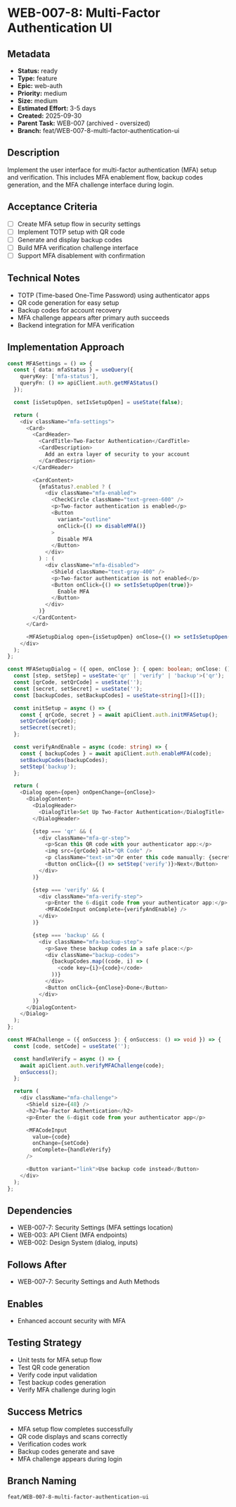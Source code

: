 # WEB-007-8: Multi-Factor Authentication UI

## Metadata
- **Status:** ready
- **Type:** feature
- **Epic:** web-auth
- **Priority:** medium
- **Size:** medium
- **Estimated Effort:** 3-5 days
- **Created:** 2025-09-30
- **Parent Task:** WEB-007 (archived - oversized)
- **Branch:** feat/WEB-007-8-multi-factor-authentication-ui

## Description
Implement the user interface for multi-factor authentication (MFA) setup and verification. This includes MFA enablement flow, backup codes generation, and the MFA challenge interface during login.

## Acceptance Criteria
- [ ] Create MFA setup flow in security settings
- [ ] Implement TOTP setup with QR code
- [ ] Generate and display backup codes
- [ ] Build MFA verification challenge interface
- [ ] Support MFA disablement with confirmation

## Technical Notes
- TOTP (Time-based One-Time Password) using authenticator apps
- QR code generation for easy setup
- Backup codes for account recovery
- MFA challenge appears after primary auth succeeds
- Backend integration for MFA verification

## Implementation Approach
```typescript
const MFASettings = () => {
  const { data: mfaStatus } = useQuery({
    queryKey: ['mfa-status'],
    queryFn: () => apiClient.auth.getMFAStatus()
  });

  const [isSetupOpen, setIsSetupOpen] = useState(false);

  return (
    <div className="mfa-settings">
      <Card>
        <CardHeader>
          <CardTitle>Two-Factor Authentication</CardTitle>
          <CardDescription>
            Add an extra layer of security to your account
          </CardDescription>
        </CardHeader>

        <CardContent>
          {mfaStatus?.enabled ? (
            <div className="mfa-enabled">
              <CheckCircle className="text-green-600" />
              <p>Two-factor authentication is enabled</p>
              <Button
                variant="outline"
                onClick={() => disableMFA()}
              >
                Disable MFA
              </Button>
            </div>
          ) : (
            <div className="mfa-disabled">
              <Shield className="text-gray-400" />
              <p>Two-factor authentication is not enabled</p>
              <Button onClick={() => setIsSetupOpen(true)}>
                Enable MFA
              </Button>
            </div>
          )}
        </CardContent>
      </Card>

      <MFASetupDialog open={isSetupOpen} onClose={() => setIsSetupOpen(false)} />
    </div>
  );
};

const MFASetupDialog = ({ open, onClose }: { open: boolean; onClose: () => void }) => {
  const [step, setStep] = useState<'qr' | 'verify' | 'backup'>('qr');
  const [qrCode, setQrCode] = useState('');
  const [secret, setSecret] = useState('');
  const [backupCodes, setBackupCodes] = useState<string[]>([]);

  const initSetup = async () => {
    const { qrCode, secret } = await apiClient.auth.initMFASetup();
    setQrCode(qrCode);
    setSecret(secret);
  };

  const verifyAndEnable = async (code: string) => {
    const { backupCodes } = await apiClient.auth.enableMFA(code);
    setBackupCodes(backupCodes);
    setStep('backup');
  };

  return (
    <Dialog open={open} onOpenChange={onClose}>
      <DialogContent>
        <DialogHeader>
          <DialogTitle>Set Up Two-Factor Authentication</DialogTitle>
        </DialogHeader>

        {step === 'qr' && (
          <div className="mfa-qr-step">
            <p>Scan this QR code with your authenticator app:</p>
            <img src={qrCode} alt="QR Code" />
            <p className="text-sm">Or enter this code manually: {secret}</p>
            <Button onClick={() => setStep('verify')}>Next</Button>
          </div>
        )}

        {step === 'verify' && (
          <div className="mfa-verify-step">
            <p>Enter the 6-digit code from your authenticator app:</p>
            <MFACodeInput onComplete={verifyAndEnable} />
          </div>
        )}

        {step === 'backup' && (
          <div className="mfa-backup-step">
            <p>Save these backup codes in a safe place:</p>
            <div className="backup-codes">
              {backupCodes.map((code, i) => (
                <code key={i}>{code}</code>
              ))}
            </div>
            <Button onClick={onClose}>Done</Button>
          </div>
        )}
      </DialogContent>
    </Dialog>
  );
};

const MFAChallenge = ({ onSuccess }: { onSuccess: () => void }) => {
  const [code, setCode] = useState('');

  const handleVerify = async () => {
    await apiClient.auth.verifyMFAChallenge(code);
    onSuccess();
  };

  return (
    <div className="mfa-challenge">
      <Shield size={48} />
      <h2>Two-Factor Authentication</h2>
      <p>Enter the 6-digit code from your authenticator app</p>

      <MFACodeInput
        value={code}
        onChange={setCode}
        onComplete={handleVerify}
      />

      <Button variant="link">Use backup code instead</Button>
    </div>
  );
};
```

## Dependencies
- WEB-007-7: Security Settings (MFA settings location)
- WEB-003: API Client (MFA endpoints)
- WEB-002: Design System (dialog, inputs)

## Follows After
- WEB-007-7: Security Settings and Auth Methods

## Enables
- Enhanced account security with MFA

## Testing Strategy
- Unit tests for MFA setup flow
- Test QR code generation
- Verify code input validation
- Test backup codes generation
- Verify MFA challenge during login

## Success Metrics
- MFA setup flow completes successfully
- QR code displays and scans correctly
- Verification codes work
- Backup codes generate and save
- MFA challenge appears during login

## Branch Naming
`feat/WEB-007-8-multi-factor-authentication-ui`